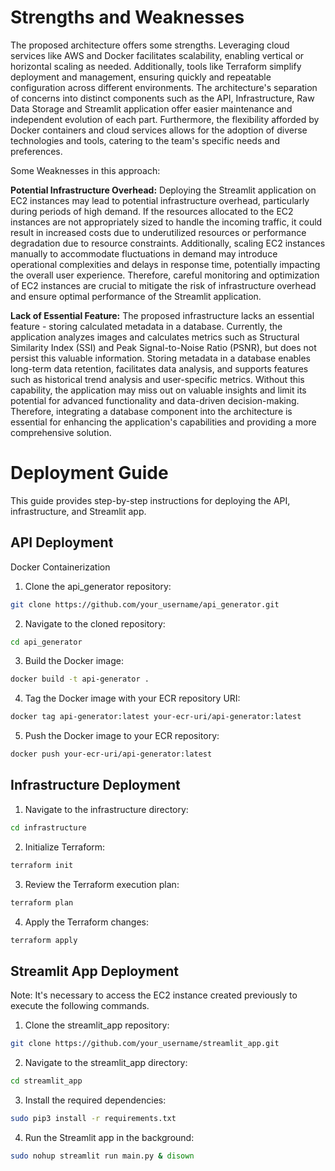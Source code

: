# Strengths and Weaknesses

The proposed architecture offers some strengths. Leveraging cloud services like AWS and Docker facilitates scalability, enabling vertical or horizontal scaling as needed. 
Additionally, tools like Terraform simplify deployment and management, ensuring quickly and repeatable configuration across different environments. The architecture's separation of concerns into distinct components such as the API, Infrastructure, Raw Data Storage and Streamlit application offer easier maintenance and independent evolution of each part. 
Furthermore, the flexibility afforded by Docker containers and cloud services allows for the adoption of diverse technologies and tools, catering to the team's specific needs and preferences.

Some Weaknesses in this approach:

**Potential Infrastructure Overhead:** 
Deploying the Streamlit application on EC2 instances may lead to potential infrastructure overhead, particularly during periods of high demand. If the resources allocated to the EC2 instances are not appropriately sized to handle the incoming traffic, it could result in increased costs due to underutilized resources or performance degradation due to resource constraints. Additionally, scaling EC2 instances manually to accommodate fluctuations in demand may introduce operational complexities and delays in response time, potentially impacting the overall user experience. Therefore, careful monitoring and optimization of EC2 instances are crucial to mitigate the risk of infrastructure overhead and ensure optimal performance of the Streamlit application.

**Lack of Essential Feature:** 
The proposed infrastructure lacks an essential feature - storing calculated metadata in a database. Currently, the application analyzes images and calculates metrics such as Structural Similarity Index (SSI) and Peak Signal-to-Noise Ratio (PSNR), but does not persist this valuable information. Storing metadata in a database enables long-term data retention, facilitates data analysis, and supports features such as historical trend analysis and user-specific metrics. Without this capability, the application may miss out on valuable insights and limit its potential for advanced functionality and data-driven decision-making. Therefore, integrating a database component into the architecture is essential for enhancing the application's capabilities and providing a more comprehensive solution.

# Deployment Guide
This guide provides step-by-step instructions for deploying the API, infrastructure, and Streamlit app.

## API Deployment
Docker Containerization
1. Clone the api_generator repository:
```bash
git clone https://github.com/your_username/api_generator.git
```

2. Navigate to the cloned repository:

```bash
cd api_generator
```
3. Build the Docker image:

```bash
docker build -t api-generator .
```
4. Tag the Docker image with your ECR repository URI:

```bash
docker tag api-generator:latest your-ecr-uri/api-generator:latest
```
5. Push the Docker image to your ECR repository:

```bash
docker push your-ecr-uri/api-generator:latest
```
## Infrastructure Deployment

1. Navigate to the infrastructure directory:

```bash
cd infrastructure
```

2. Initialize Terraform:

```bash
terraform init
```

3. Review the Terraform execution plan:

```bash
terraform plan
```

4. Apply the Terraform changes:

```bash
terraform apply
```

## Streamlit App Deployment

Note: It's necessary to access the EC2 instance created previously to execute the following commands.

1. Clone the streamlit_app repository:

```bash
git clone https://github.com/your_username/streamlit_app.git
```

2. Navigate to the streamlit_app directory:

```bash
cd streamlit_app
```
3. Install the required dependencies:

```bash
sudo pip3 install -r requirements.txt
```

4. Run the Streamlit app in the background:

```bash
sudo nohup streamlit run main.py & disown
```